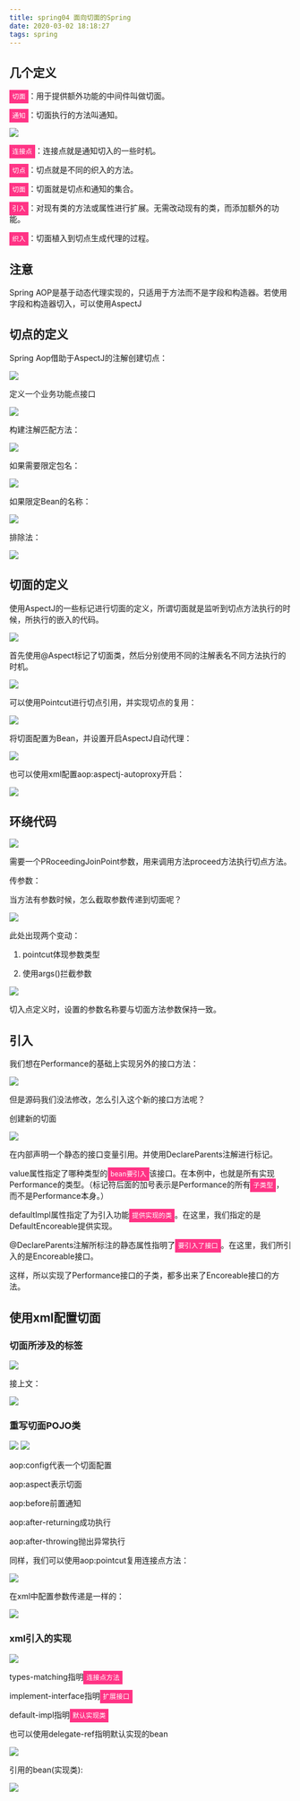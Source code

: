 ```yaml
---
title: spring04 面向切面的Spring
date: 2020-03-02 18:18:27
tags: spring
---
```

## 几个定义

<code style='background:#ff3385;color:white;padding:5px;'>切面</code>：用于提供额外功能的中间件叫做切面。

<code style='background:#ff3385;color:white;padding:5px;'>通知</code>：切面执行的方法叫通知。

<img src='spring04-Aspect-oriented-Spring\c64b7c74-85e6-42d4-97f8-e7b6a5cd8b65.jpg'>

<code style='background:#ff3385;color:white;padding:5px;'>连接点</code>：连接点就是通知切入的一些时机。

<code style='background:#ff3385;color:white;padding:5px;'>切点</code>：切点就是不同的织入的方法。

<code style='background:#ff3385;color:white;padding:5px;'>切面</code>：切面就是切点和通知的集合。

<code style='background:#ff3385;color:white;padding:5px;'>引入</code>：对现有类的方法或属性进行扩展。无需改动现有的类，而添加额外的功能。

<code style='background:#ff3385;color:white;padding:5px;'>织入</code>：切面植入到切点生成代理的过程。

## 注意

Spring AOP是基于动态代理实现的，只适用于方法而不是字段和构造器。若使用字段和构造器切入，可以使用AspectJ

## 切点的定义

Spring Aop借助于AspectJ的注解创建切点：

<img src='spring04-Aspect-oriented-Spring\7385c942-3ba5-43fd-ba75-6e4e545a63c1.jpg'>

定义一个业务功能点接口

<img src='spring04-Aspect-oriented-Spring\f926f52e-8ddd-41a0-9cbc-c83bfde15f28.jpg'>

构建注解匹配方法：

<img src='spring04-Aspect-oriented-Spring\d4678178-4bed-44a5-83cc-1e53fc2c76ae.jpg'>

如果需要限定包名：

<img src='spring04-Aspect-oriented-Spring\56011dbe-8bdc-4a03-97a4-041f8aa1f89a.jpg'>

如果限定Bean的名称：

<img src='spring04-Aspect-oriented-Spring\887ef2e3-11b3-4a2a-b1c3-8a4681f45b81.jpg'>

排除法：

<img src='spring04-Aspect-oriented-Spring\1b322723-f1d8-419e-a23a-6e2fe2e31087.jpg'>

## 切面的定义

使用AspectJ的一些标记进行切面的定义，所谓切面就是监听到切点方法执行的时候，所执行的嵌入的代码。

<img src='spring04-Aspect-oriented-Spring\cbed781f-3322-4b51-8543-2f91dc69cd98.jpg'>

首先使用@Aspect标记了切面类，然后分别使用不同的注解表名不同方法执行的时机。

<img src='spring04-Aspect-oriented-Spring\bc95ae3b-6e8e-4ebd-9bea-d7ba365bc4c2.jpg'>

可以使用Pointcut进行切点引用，并实现切点的复用：

<img src='spring04-Aspect-oriented-Spring\e3ff83ab-2ea0-431d-8fbf-f9aaf68463f6.jpg'>

将切面配置为Bean，并设置开启AspectJ自动代理：

<img src='spring04-Aspect-oriented-Spring\7d19c545-4d73-4e5a-a784-9e4f308443df.jpg'>

也可以使用xml配置aop:aspectj-autoproxy开启：

<img src='spring04-Aspect-oriented-Spring\88360916-71af-4e63-8e08-103d49e06832.jpg'>

## 环绕代码

<img src='spring04-Aspect-oriented-Spring\8680967a-1c74-425c-9f72-ba14e0534cd1.jpg'>

需要一个PRoceedingJoinPoint参数，用来调用方法proceed方法执行切点方法。

传参数：

当方法有参数时候，怎么截取参数传递到切面呢？

<img src='spring04-Aspect-oriented-Spring\7c1466a4-1c94-49a4-adb8-8d73b9e78686.jpg'>

此处出现两个变动：

1. pointcut体现参数类型

2. 使用args()拦截参数

<img src='spring04-Aspect-oriented-Spring\9f93f4ae-7070-4666-bece-ad4550c6e42b.jpg'>

切入点定义时，设置的参数名称要与切面方法参数保持一致。

## 引入

我们想在Performance的基础上实现另外的接口方法：

<img src='spring04-Aspect-oriented-Spring\56c7f07e-7e22-4443-8476-10a454496ba0.jpg' >

但是源码我们没法修改，怎么引入这个新的接口方法呢？

创建新的切面

<img src='spring04-Aspect-oriented-Spring\beb218e8-3c8d-4f54-8b1e-2bb11cd672fd.jpg'>

在内部声明一个静态的接口变量引用。并使用DeclareParents注解进行标记。

value属性指定了哪种类型的<code style='background:#ff3385;color:white;padding:5px;'>bean要引入</code>该接口。在本例中，也就是所有实现Performance的类型。（标记符后面的加号表示是Performance的所有<code style='background:#ff3385;color:white;padding:5px;'>子类型</code>，而不是Performance本身。）

defaultImpl属性指定了为引入功能<code style='background:#ff3385;color:white;padding:5px;'>提供实现的类</code>。在这里，我们指定的是DefaultEncoreable提供实现。

@DeclareParents注解所标注的静态属性指明了<code style='background:#ff3385;color:white;padding:5px;'>要引入了接口</code>。在这里，我们所引入的是Encoreable接口。

这样，所以实现了Performance接口的子类，都多出来了Encoreable接口的方法。

## 使用xml配置切面

### 切面所涉及的标签

<img src='spring04-Aspect-oriented-Spring\d939a402-47fa-4fd0-91e1-fb7400f0b1e7.jpg'>

接上文：

<img src='spring04-Aspect-oriented-Spring\e21999cb-2e6b-420f-8bb8-dfd824502c00.jpg'>

### 重写切面POJO类

<img src='spring04-Aspect-oriented-Spring\a9cbc369-23f6-4daa-9779-d8a4520cc8e9.jpg'>

<img src='spring04-Aspect-oriented-Spring\fe6c3d7f-e5ca-4236-9cb1-a32a7c2e868f.jpg'>

aop:config代表一个切面配置

aop:aspect表示切面

aop:before前置通知

aop:after-returning成功执行

aop:after-throwing抛出异常执行

同样，我们可以使用aop:pointcut复用连接点方法：

<img src='spring04-Aspect-oriented-Spring\c9b9c3d0-97b5-4fc3-af71-0975aa34ad70.jpg'>

在xml中配置参数传递是一样的：

<img src='spring04-Aspect-oriented-Spring\7ca5de4b-6e04-462c-bec0-7aa8e6f8173d.jpg'>

### xml引入的实现

<img src='spring04-Aspect-oriented-Spring\0bf7c997-57cf-4c0f-b781-c06457138d1b.jpg'>

types-matching指明<code style='background:#ff3385;color:white;padding:5px;'>连接点方法</code>

implement-interface指明<code style='background:#ff3385;color:white;padding:5px;'>扩展接口</code>

default-impl指明<code style='background:#ff3385;color:white;padding:5px;'>默认实现类</code>

也可以使用delegate-ref指明默认实现的bean

<img src='spring04-Aspect-oriented-Spring\21f64518-e009-4e51-a043-0fcd7a880087.jpg'>

引用的bean(实现类):

<img src='spring04-Aspect-oriented-Spring\f7ed6ef4-8fc4-4470-9764-4ab537a56fe1.jpg'>


















